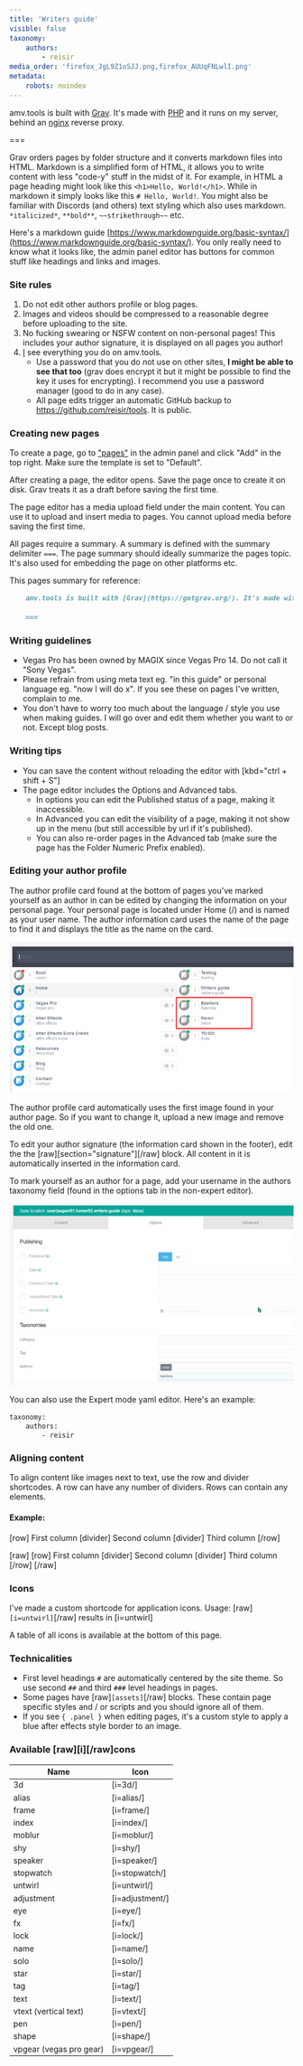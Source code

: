 ```yaml
---
title: 'Writers guide'
visible: false
taxonomy:
    authors:
        - reisir
media_order: 'firefox_JgL9Z1oSJJ.png,firefox_AUUqFNLwlI.png'
metadata:
    robots: noindex
---
```


amv.tools is built with [Grav](https://getgrav.org/). It's made with [PHP](https://www.php.net/) and it runs on my server, behind an [nginx](https://www.nginx.com/) reverse proxy.

===

Grav orders pages by folder structure and it converts markdown files into HTML. Markdown is a simplified form of HTML, it allows you to write content with less "code-y" stuff in the midst of it. For example, in HTML a page heading might look like this `<h1>Hello, World!</h1>`. While in markdown it simply looks like this `# Hello, World!`. You might also be familiar with Discords (and others) text styling which also uses markdown. `*italicized*`, `**bold**`, `~~strikethrough~~` etc.

Here's a markdown guide [https://www.markdownguide.org/basic-syntax/](https://www.markdownguide.org/basic-syntax/). You only really need to know what it looks like, the admin panel editor has buttons for common stuff like headings and links and images.

### Site rules

1. Do not edit other authors profile or blog pages.
2. Images and videos should be compressed to a reasonable degree before uploading to the site.
3. No fucking swearing or NSFW content on non-personal pages! This includes your author signature, it is displayed on all pages you author!
4. [I](/reisir) see everything you do on amv.tools.
	- Use a password that you do not use on other sites, **I might be able to see that too** (grav does encrypt it but it might be possible to find the key it uses for encrypting). I recommend you use a password manager (good to do in any case).
	- All page edits trigger an automatic GitHub backup to https://github.com/reisir/tools. It is public.

### Creating new pages

To create a page, go to ["pages"](https://amv.tools/admin/pages) in the admin panel and click "Add" in the top right. Make sure the template is set to "Default".

After creating a page, the editor opens. Save the page once to create it on disk. Grav treats it as a draft before saving the first time.

The page editor has a media upload field under the main content. You can use it to upload and insert media to pages. You cannot upload media before saving the first time.

All pages require a summary. A summary is defined with the summary delimiter `===`. The page summary should ideally summarize the pages topic. It's also used for embedding the page on other platforms etc. 

This pages summary for reference:

```md
	amv.tools is built with [Grav](https://getgrav.org/). It's made with [PHP](https://www.php.net/) and it runs on my server, behind an [nginx](https://www.nginx.com/) reverse proxy.
	
	===
```

### Writing guidelines

 - Vegas Pro has been owned by MAGIX since Vegas Pro 14. Do not call it "Sony Vegas".
 - Please refrain from using meta text eg. "in this guide" or personal language eg. "now I will do x". If you see these on pages I've written, complain to me.
 - You don't have to worry too much about the language / style you use when making guides. I will go over and edit them whether you want to or not. Except blog posts.

### Writing tips

 - You can save the content without reloading the editor with [kbd="ctrl + shift + S"]
 - The page editor includes the Options and Advanced tabs.
 	- In options you can edit the Published status of a page, making it inaccessible. 
 	- In Advanced you can edit the visibility of a page, making it not show up in the menu (but still accessible by url if it's published). 
 	- You can also re-order pages in the Advanced tab (make sure the page has the Folder Numeric Prefix enabled).

### Editing your author profile

The author profile card found at the bottom of pages you've marked yourself as an author in can be edited by changing the information on your personal page. Your personal page is located under Home (/) and is named as your user name. The author information card uses the name of the page to find it and displays the title as the name on the card. 

![author pages](firefox_AUUqFNLwlI.png)

The author profile card automatically uses the first image found in your author page. So if you want to change it, upload a new image and remove the old one.

To edit your author signature (the information card shown in the footer), edit the the [raw][section="signature"][/raw] block. All content in it is automatically inserted in the information card.

To mark yourself as an author for a page, add your username in the authors taxonomy field (found in the options tab in the non-expert editor). 

![](firefox_JgL9Z1oSJJ.png)

You can also use the Expert mode yaml editor. Here's an example:

    taxonomy:
        authors:
            - reisir

### Aligning content

To align content like images next to text, use the row and divider shortcodes. A row can have any number of dividers. Rows can contain any elements.

#### Example:

[row]
First column
[divider]
Second column
[divider]
Third column
[/row]

[raw]
	[row]
    	First column
    [divider]
    	Second column
    [divider]
    	Third column
    [/row]
[/raw]

### Icons

I've made a custom shortcode for application icons. Usage: [raw]`[i=untwirl]`[/raw] results in [i=untwirl] 

A table of all icons is available at the bottom of this page.

### Technicalities

* First level headings `#` are automatically centered by the site theme. So use second `##` and third `###` level headings in pages.
* Some pages have [raw]`[assets]`[/raw] blocks. These contain page specific styles and / or scripts and you should ignore all of them.
* If you see `{ .panel }` when editing pages, it's a custom style to apply a blue after effects style border to an image.

### Available [raw][i][/raw]cons

| Name                     | Icon            |
| ------------------------ | --------------- |
| 3d                       | [i=3d/]         |
| alias                    | [i=alias/]      |
| frame                    | [i=frame/]      |
| index                    | [i=index/]      |
| moblur                   | [i=moblur/]     |
| shy                      | [i=shy/]        |
| speaker                  | [i=speaker/]    |
| stopwatch                | [i=stopwatch/]  |
| untwirl                  | [i=untwirl/]    |
| adjustment               | [i=adjustment/] |
| eye                      | [i=eye/]        |
| fx                       | [i=fx/]         |
| lock                     | [i=lock/]       |
| name                     | [i=name/]       |
| solo                     | [i=solo/]       |
| star                     | [i=star/]       |
| tag                      | [i=tag/]        |
| text                     | [i=text/]       |
| vtext (vertical text)    | [i=vtext/]      |
| pen                      | [i=pen/]        |
| shape                    | [i=shape/]      |
| vpgear  (vegas pro gear) | [i=vpgear/]     |
